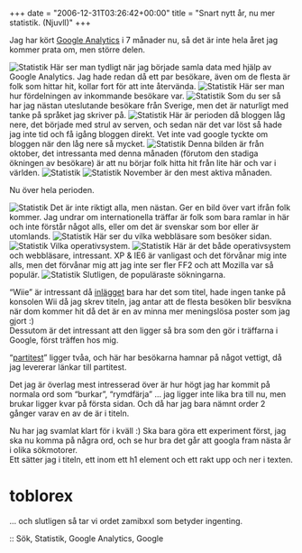 +++
date = "2006-12-31T03:26:42+00:00"
title = "Snart nytt år, nu mer statistik. (Njuvll)"
+++

Jag har kört [Google Analytics][1] i 7 månader nu, så det är inte hela året jag kommer prata om, men större delen.

<img id="image239" src="http://cdn.junkpile.se/2006/12/juni-1.png" alt="Statistik" />  
Här ser man tydligt när jag började samla data med hjälp av Google Analytics. Jag hade redan då ett par besökare, även om de flesta är folk som hittar hit, kollar fort för att inte återvända.

<img id="image241" src="http://cdn.junkpile.se/2006/12/juni-4.png" alt="Statistik" />  
Här ser man hur fördelningen av inkommande besökare var.

<img id="image240" src="http://cdn.junkpile.se/2006/12/juni-2.png" alt="Statistik" />  
Som du ser så har jag nästan uteslutande besökare från Sverige, men det är naturligt med tanke på språket jag skriver på.

<img id="image243" src="http://cdn.junkpile.se/2006/12/sep-1.png" alt="Statistik" />  
Här är perioden då bloggen låg nere, det började med strul av serven, och sedan när det var löst så hade jag inte tid och få igång bloggen direkt. Vet inte vad google tyckte om bloggen när den låg nere så mycket.

<img id="image242" src="http://cdn.junkpile.se/2006/12/oct-2.png" alt="Statistik" />  
Denna bilden är från oktober, det intressanta med denna månaden (förutom den stadiga ökningen av besökare) är att nu börjar folk hitta hit från lite här och var i världen.

<img id="image244" src="http://cdn.junkpile.se/2006/12/nov-1.png" alt="Statistik" />  
<img id="image245" src="http://cdn.junkpile.se/2006/12/nov-2.png" alt="Statistik" />  
November är den mest aktiva månaden.

Nu över hela perioden.

<img id="image246" src="http://cdn.junkpile.se/2006/12/full-map.png" alt="Statistik" />  
Det är inte riktigt alla, men nästan. Ger en bild över vart ifrån folk kommer. Jag undrar om internationella träffar är folk som bara ramlar in här och inte förstår något alls, eller om det är svenskar som bor eller är utomlands.

<img id="image247" src="http://cdn.junkpile.se/2006/12/full-browser.png" alt="Statistik" />  
Här ser du vilka webbläsare som besöker sidan.

<img id="image249" src="http://cdn.junkpile.se/2006/12/full-os.png" alt="Statistik" />  
Vilka operativsystem.

<img id="image248" src="http://cdn.junkpile.se/2006/12/full-browser-os.png" alt="Statistik" />  
Här är det både operativsystem och webbläsare, intressant. XP &#038; IE6 är vanligast och det förvånar mig inte alls, men det förvånar mig att jag inte ser fler FF2 och att Mozilla var så populär.

<img id="image251" src="http://cdn.junkpile.se/2006/12/full-sok.png" alt="Statistik" />  
Slutligen, de populäraste sökningarna.

&#8220;Wiie&#8221; är intressant då [inlägget][2] bara har det som titel, hade ingen tanke på konsolen Wii då jag skrev titeln, jag antar att de flesta besöken blir besvikna när dom kommer hit då det är en av minna mer meningslösa poster som jag gjort :)  
Dessutom är det intressant att den ligger så bra som den gör i träffarna i Google, först träffen hos mig.

&#8220;[partitest][3]&#8221; ligger tvåa, och här har besökarna hamnar på något vettigt, då jag levererar länkar till partitest.

Det jag är överlag mest intresserad över är hur högt jag har kommit på normala ord som &#8220;burkar&#8221;, &#8220;rymdfärja&#8221; &#8230; jag ligger inte lika bra till nu, men brukar ligger kvar på första sidan. Och då har jag bara nämnt order 2 gånger varav en av de är i titeln.

Nu har jag svamlat klart för i kväll :) Ska bara göra ett experiment först, jag ska nu komma på några ord, och se hur bra det går att googla fram nästa år i olika sökmotorer.  
Ett sätter jag i titeln, ett inom ett h1 element och ett rakt upp och ner i texten.

# toblorex

&#8230; och slutligen så tar vi ordet zamibxxl som betyder ingenting.

:: Sök, Statistik, Google Analytics, Google

<small></small>

 [1]: http://www.google.com/analytics/
 [2]: http://www.junkpile.se/~s/wp/2006/10/wiie/
 [3]: http://www.junkpile.se/~s/wp/2006/08/sammling-av-partitest/

